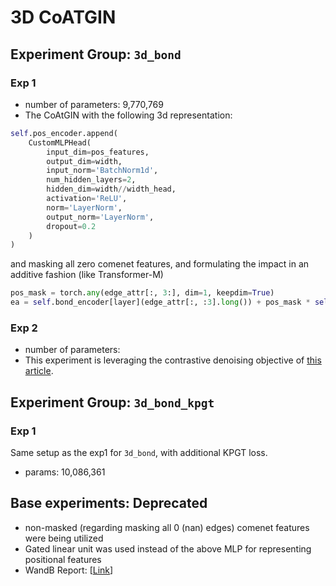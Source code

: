 # 3D CoATGIN

## Experiment Group: `3d_bond`
### Exp 1
* number of parameters: 9,770,769
* The CoAtGIN with the following 3d representation:
```python
self.pos_encoder.append(
    CustomMLPHead(
        input_dim=pos_features,
        output_dim=width,
        input_norm='BatchNorm1d',
        num_hidden_layers=2,
        hidden_dim=width//width_head,
        activation='ReLU',
        norm='LayerNorm',
        output_norm='LayerNorm',
        dropout=0.2
    )
)
```
and masking all zero comenet features, and formulating the impact in an additive fashion (like Transformer-M)
```python
pos_mask = torch.any(edge_attr[:, 3:], dim=1, keepdim=True)
ea = self.bond_encoder[layer](edge_attr[:, :3].long()) + pos_mask * self.pos_encoder[layer](edge_attr[:, 3:])

```

### Exp 2
* number of parameters:
* This experiment is leveraging the contrastive denoising objective of [this article](https://arxiv.org/pdf/2206.13602.pdf).


## Experiment Group: `3d_bond_kpgt`
### Exp 1
Same setup as the exp1 for `3d_bond`, with additional KPGT loss.
* params: 10,086,361


## Base experiments: Deprecated
* non-masked (regarding masking all 0 (nan) edges) comenet features were being utilized
* Gated linear unit was used instead of the above MLP for representing positional features
* WandB Report: [[Link](https://wandb.ai/shayanfazeli/graphite_coatgin_docker/reports/Basic-3D-CoATGIN--VmlldzoyODA3MzIw?accessToken=4a25cfsr1hetl2f9z1d23c2ceohokylf1eo60qxq1x5qkcxp5beudfdw5qopydji)]
